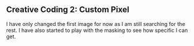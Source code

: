 ## Creative Coding 2: Custom Pixel

I have only changed the first image for now as I am still searching for the rest. I have also started to play with the masking to see how specific I can get.
